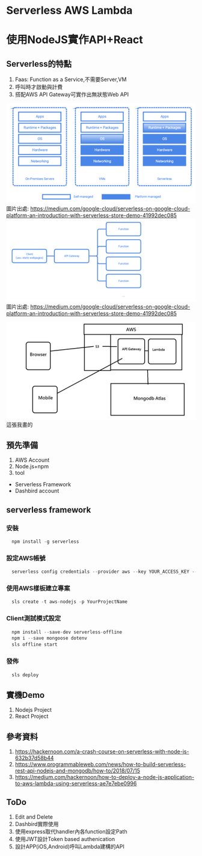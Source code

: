 # Serverless AWS Lambda 
# 使用NodeJS實作API+React 

## Serverless的特點

1. Faas: Function as a Service,不需要Server,VM
2. 呼叫時才啟動與計費
3. 搭配AWS API Gateway可實作出無狀態Web API

![](https://github.com/hahalin/MonthShare201908/blob/master/1_2PLUjcDf3zqPCwzaVsVT2A.png )
圖片出處: https://medium.com/google-cloud/serverless-on-google-cloud-platform-an-introduction-with-serverless-store-demo-41992dec085
![](https://github.com/hahalin/MonthShare201908/blob/master/1_pKKhpjQ-CVeJR8BNRWc1dg.png )
圖片出處: https://medium.com/google-cloud/serverless-on-google-cloud-platform-an-introduction-with-serverless-store-demo-41992dec085

![](https://github.com/hahalin/MonthShare201908/blob/master/bigPic.png )
這張我畫的

## 預先準備

1. AWS Account
2. Node.js+npm
3. tool
  - Serverless Framework
  - Dashbird account

## serverless framework

### 安裝

```javascript
  npm install -g serverless
```
### 設定AWS帳號

```javascript
  serverless config credentials --provider aws --key YOUR_ACCESS_KEY --secret YOUR_SECRET_KEY
```
### 使用AWS樣板建立專案

```javascript
  sls create -t aws-nodejs -p YourProjectName
```
### Client測試模式設定

```javascript
  npm install --save-dev serverless-offline
  npm i --save mongoose dotenv  
  sls offline start
```
### 發佈

```javascript
  sls deploy
```


## 實機Demo

1. Nodejs Project
2. React Project

## 參考資料
1. https://hackernoon.com/a-crash-course-on-serverless-with-node-js-632b37d58b44
2. https://www.programmableweb.com/news/how-to-build-serverless-rest-api-nodejs-and-mongodb/how-to/2018/07/15
3. https://medium.com/hackernoon/how-to-deploy-a-node-js-application-to-aws-lambda-using-serverless-ae7e7ebe0996

## ToDo

1. Edit and Delete
2. Dashbird實際使用
3. 使用express取代handler內各function設定Path
4. 使用JWT設計Token based authenication
5. 設計APP(iOS,Android)呼叫Lambda建構的API
